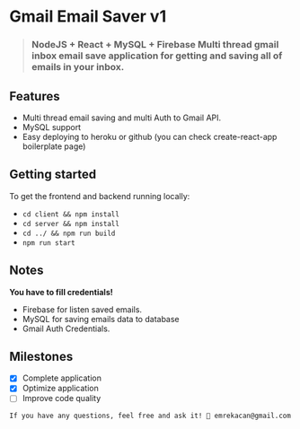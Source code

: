 # Gmail Email Saver v1

> ### NodeJS + React + MySQL + Firebase Multi thread gmail inbox email save application for getting and saving all of emails in your inbox.

## Features

- Multi thread email saving and multi Auth to Gmail API.
- MySQL support
- Easy deploying to heroku or github (you can check create-react-app boilerplate page)

## Getting started

To get the frontend and backend running locally:

- `cd client && npm install`
- `cd server && npm install`
- `cd ../ && npm run build`
- `npm run start`

## Notes

**You have to fill credentials!**

- Firebase for listen saved emails.
- MySQL for saving emails data to database
- Gmail Auth Credentials.

## Milestones

- [x] Complete application
- [x] Optimize application
- [ ] Improve code quality

```
If you have any questions, feel free and ask it! 🍺 emrekacan@gmail.com
```
